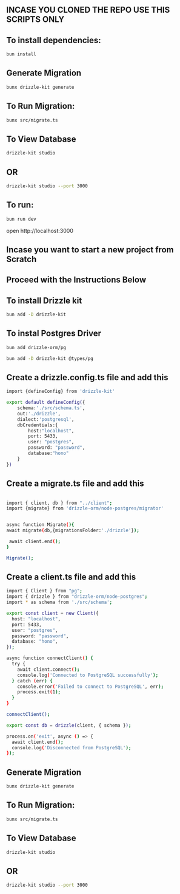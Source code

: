 ## INCASE YOU CLONED THE REPO USE THIS SCRIPTS ONLY

## To install dependencies:
```sh
bun install
```
## Generate Migration
```bash
bunx drizzle-kit generate
```

## To Run Migration:
```bash
bunx src/migrate.ts
```
## To View Database
```bash
drizzle-kit studio
```
## OR
```bash
drizzle-kit studio --port 3000
```

## To run:
```sh
bun run dev
```
open http://localhost:3000


## Incase you want to start a new project from Scratch
## Proceed with the Instructions Below
## To install Drizzle kit

```bash
bun add -D drizzle-kit
```

## To instal Postgres Driver
```bash
bun add drizzle-orm/pg
```

```bash
bun add -D drizzle-kit @types/pg
```

## Create a drizzle.config.ts file and add this
```bash
import {defineConfig} from 'drizzle-kit'

export default defineConfig({
    schema:'./src/schema.ts',
    out:'./drizzle',
    dialect:'postgresql',
    dbCredentials:{
        host:"localhost",
        port: 5433,
        user: "postgres",
        password: "password",
        database:"hono"
    }
})
```
## Create a migrate.ts file and add this
```bash

import { client, db } from "../client";
import {migrate} from 'drizzle-orm/node-postgres/migrator'


async function Migrate(){
await migrate(db,{migrationsFolder:'./drizzle'});

 await client.end();
}

Migrate();
```

## Create a client.ts file and add this
```bash
import { Client } from "pg";
import { drizzle } from "drizzle-orm/node-postgres";
import * as schema from './src/schema';

export const client = new Client({
  host: "localhost",
  port: 5433,
  user: "postgres",
  password: "password",
  database: "hono",
});

async function connectClient() {
  try {
    await client.connect();
    console.log('Connected to PostgreSQL successfully');
  } catch (err) {
    console.error('Failed to connect to PostgreSQL', err);
    process.exit(1); 
  }
}

connectClient();

export const db = drizzle(client, { schema });

process.on('exit', async () => {
  await client.end();
  console.log('Disconnected from PostgreSQL');
});
```

## Generate Migration
```bash
bunx drizzle-kit generate
```

## To Run Migration:
```bash
bunx src/migrate.ts
```
## To View Database
```bash
drizzle-kit studio
```
## OR
```bash
drizzle-kit studio --port 3000
```




